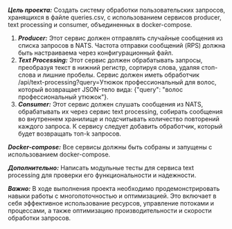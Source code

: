 ***Цель проекта:*** Создать систему обработки пользовательских запросов, хранящихся в файле queries.csv, с использованием сервисов producer, text processing и consumer, объединенных в docker-compose.

1. ***Producer:*** Этот сервис должен отправлять случайные сообщения из списка запросов в NATS. Частота отправки сообщений (RPS) должна быть настраиваема через конфигурационный файл.
2. ***Text Processing:*** Этот сервис должен обрабатывать запросы, преобразуя текст в нижний регистр, сортируя слова, удаляя стоп-слова и лишние пробелы. Сервис должен иметь обработчик /api/text-processing?query=Утюжок профессиональный для волос, который возвращает JSON-тело вида: {"query": "волос профессиональный утюжок"}.
3. ***Consumer:*** Этот сервис должен слушать сообщения из NATS, обрабатывать их через сервис text processing, собирать сообщения во внутреннем хранилище и подсчитывать количество повторений каждого запроса. К сервису следует добавить обработчик, который будет возвращать топ-k запросов.

***Docker-compose:*** Все сервисы должны быть собраны и запущены с использованием docker-compose.

***Дополнительно:*** Написать модульные тесты для сервиса text processing для проверки его функциональности и надежности.

***Важно:*** В ходе выполнения проекта необходимо продемонстрировать навыки работы с многопоточностью и оптимизацией. Это включает в себя эффективное использование ресурсов, управление потоками и процессами, а также оптимизацию производительности и скорости обработки запросов.
